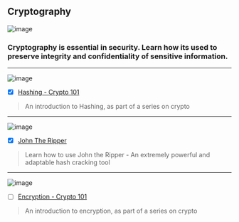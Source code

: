## Cryptography

![image](https://user-images.githubusercontent.com/51442719/172025579-25ee182c-b123-437e-b257-5596e68ebeb8.png)

### Cryptography is essential in security. Learn how its used to preserve integrity and confidentiality of sensitive information.

---

![image](https://user-images.githubusercontent.com/51442719/172149559-6bdd2e60-1e84-40fe-ab03-9f7d2f5f93d2.png)
- [x] [Hashing - Crypto 101](https://tryhackme.com/room/hashingcrypto101)
> An introduction to Hashing, as part of a series on crypto

---

![image](https://user-images.githubusercontent.com/51442719/172149525-1e5cadd6-ca8b-457a-b19e-b767549d7124.png)
- [x] [John The Ripper](https://tryhackme.com/room/johntheripper0)
> Learn how to use John the Ripper - An extremely powerful and adaptable hash cracking tool
  
---
 
![image](https://user-images.githubusercontent.com/51442719/172149395-d4648ee5-4264-4598-9319-b43bda4b5b06.png)
- [ ] [Encryption - Crypto 101](https://tryhackme.com/room/encryptioncrypto101)
> An introduction to encryption, as part of a series on crypto
